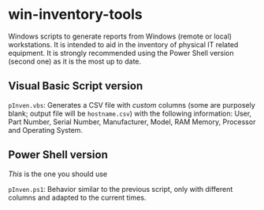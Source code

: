 # win-inventory-tools
Windows scripts to generate reports from Windows (remote or local) workstations. It is intended to aid in the inventory of physical IT related equipment. It is strongly recommended using the Power Shell version (second one) as it is the most up to date.

## Visual Basic Script version

`pInven.vbs`: Generates a CSV file with *custom* columns (some are purposely blank; output file will be `hostname.csv`) with the following information: User, Part Number, Serial Number, Manufacturer, Model, RAM Memory, Processor and Operating System.

## Power Shell version
*This* is the one you should use

`pInven.ps1`: Behavior similar to the previous script, only with different columns and adapted to the current times. 

